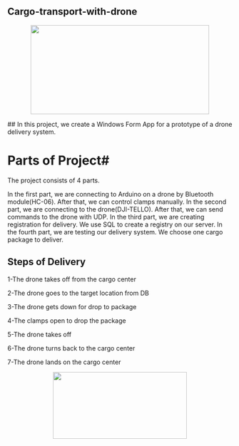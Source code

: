 ## Cargo-transport-with-drone 
<p align="center" > <img src="https://media.giphy.com/media/W1fFHj6LvyTgfBNdiz/giphy.gif" width="400" height="200" > </p>
## In this project, we create a Windows Form App for a prototype of a drone delivery system.

# Parts of Project#
The project consists of 4 parts.

In the first part, we are connecting to Arduino on a drone by Bluetooth module(HC-06). After that, we can control clamps manually. In the second part, we are connecting to the drone(DJI-TELLO). After that, we can send commands to the drone with UDP. In the third part, we are creating registration for delivery. We use SQL to create a registry on our server. In the fourth part, we are testing our delivery system. We choose one cargo package to deliver.

## Steps of Delivery
1-The drone takes off from the cargo center

2-The drone goes to the target location from DB

3-The drone gets down for drop to package

4-The clamps open to drop the package

5-The drone takes off

6-The drone turns back to the cargo center

7-The drone lands on the cargo center




<p align="center" > <img src="https://media.giphy.com/media/Ci9giBKfL0B1u/giphy.gif" width="300" height="150" > </p>

